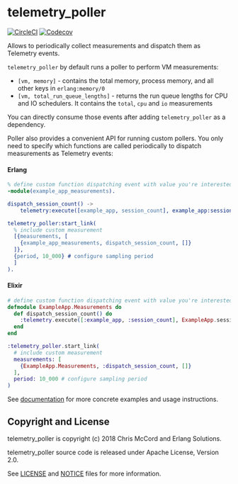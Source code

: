 # telemetry_poller

[![CircleCI](https://circleci.com/gh/beam-telemetry/telemetry_poller.svg?style=svg)](https://circleci.com/gh/beam-telemetry/telemetry_poller)
[![Codecov](https://codecov.io/gh/beam-telemetry/telemetry_poller/branch/master/graphs/badge.svg)](https://codecov.io/gh/beam-telemetry/telemetry_poller/branch/master/graphs/badge.svg)

Allows to periodically collect measurements and dispatch them as Telemetry events.

`telemetry_poller` by default runs a poller to perform VM measurements:

  * `[vm, memory]` - contains the total memory, process memory, and all other keys in `erlang:memory/0`
  * `[vm, total_run_queue_lengths]` - returns the run queue lengths for CPU and IO schedulers. It contains the `total`, `cpu` and `io` measurements

You can directly consume those events after adding `telemetry_poller` as a dependency.

Poller also provides a convenient API for running custom pollers. You only need to specify which functions are called periodically to dispatch measurements as Telemetry events:

#### Erlang

```erlang
% define custom function dispatching event with value you're interested in
-module(example_app_measurements).

dispatch_session_count() ->
    telemetry:execute([example_app, session_count], example_app:session_count()).

telemetry_poller:start_link(
  % include custom measurement
  [{measurements, [
    {example_app_measurements, dispatch_session_count, []}
  ]},
  {period, 10_000} # configure sampling period
  ]
).
```

#### Elixir

```elixir
# define custom function dispatching event with value you're interested in
defmodule ExampleApp.Measurements do
  def dispatch_session_count() do
    :telemetry.execute([:example_app, :session_count], ExampleApp.session_count())
  end
end

:telemetry_poller.start_link(
  # include custom measurement
  measurements: [
    {ExampleApp.Measurements, :dispatch_session_count, []}
  ],
  period: 10_000 # configure sampling period
)
```

See [documentation](https://hexdocs.pm/telemetry_poller/) for more concrete examples and usage
instructions.

## Copyright and License


telemetry_poller is copyright (c) 2018 Chris McCord and Erlang Solutions.

telemetry_poller source code is released under Apache License, Version 2.0.

See [LICENSE](LICENSE) and [NOTICE](NOTICE) files for more information.
